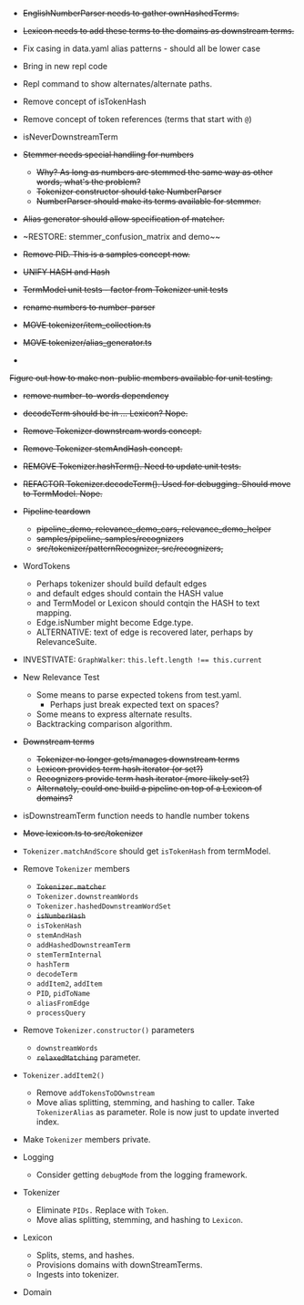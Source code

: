 
* ~~EnglishNumberParser needs to gather ownHashedTerms.~~
* ~~Lexicon needs to add these terms to the domains as downstream terms.~~

* Fix casing in data.yaml alias patterns - should all be lower case
* Bring in new repl code
* Repl command to show alternates/alternate paths.
* Remove concept of isTokenHash
* Remove concept of token references (terms that start with `@`)
* isNeverDownstreamTerm
* ~~Stemmer needs special handling for numbers~~
    * ~~Why? As long as numbers are stemmed the same way as other words, what's the problem?~~
    * ~~Tokenizer constructor should take NumberParser~~
    * ~~NumberParser should make its terms available for stemmer.~~
* ~~Alias generator should allow specification of matcher.~~
* ~RESTORE: stemmer_confusion_matrix and demo~~

* ~~Remove PID. This is a samples concept now.~~
* ~~UNIFY HASH and Hash~~
* ~~TermModel unit tests - factor from Tokenizer unit tests~~
* ~~rename numbers to number-parser~~
* ~~MOVE tokenizer/item_collection.ts~~
* ~~MOVE tokenizer/alias_generator.ts~~
* 
~~Figure out how to make non-public members available for unit testing.~~
* ~~remove number-to-words dependency~~
* ~~decodeTerm should be in ... Lexicon? Nope.~~
* ~~Remove Tokenizer downstream words concept.~~
* ~~Remove Tokenizer stemAndHash concept.~~
* ~~REMOVE Tokenizer.hashTerm(). Need to update unit tests.~~
* ~~REFACTOR Tokenizer.decodeTerm(). Used for debugging. Should move to TermModel. Nope.~~

* ~~Pipeline teardown~~
    * ~~pipeline_demo, relevance_demo_cars, relevance_demo_helper~~
    * ~~samples/pipeline, samples/recognizers~~
    * ~~src/tokenizer/patternRecognizer, src/recognizers,~~
* WordTokens
    * Perhaps tokenizer should build default edges
    * and default edges should contain the HASH value
    * and TermModel or Lexicon should contqin the HASH to text mapping.
    * Edge.isNumber might become Edge.type.
    * ALTERNATIVE: text of edge is recovered later, perhaps by RelevanceSuite.
* INVESTIVATE: `GraphWalker`: `this.left.length !== this.current`
* New Relevance Test
    * Some means to parse expected tokens from test.yaml.
        * Perhaps just break expected text on spaces? 
    * Some means to express alternate results.
    * Backtracking comparison algorithm.
* ~~Downstream terms~~
    * ~~Tokenizer no longer gets/manages downstream terms~~
    * ~~Lexicon provides term hash iterator (or set?)~~
    * ~~Recognizers provide term hash iterator (more likely set?)~~
    * ~~Alternately, could one build a pipeline on top of a Lexicon of domains?~~
* isDownstreamTerm function needs to handle number tokens
* ~~Move lexicon.ts to src/tokenizer~~
* `Tokenizer.matchAndScore` should get `isTokenHash` from termModel.
* Remove `Tokenizer` members
    * ~~`Tokenizer.matcher`~~
    * `Tokenizer.downstreamWords`
    * `Tokenizer.hashedDownstreamWordSet`
    * ~~`isNumberHash`~~
    * `isTokenHash`
    * `stemAndHash`
    * `addHashedDownstreamTerm`
    * `stemTermInternal`
    * `hashTerm`
    * `decodeTerm`
    * `addItem2`, `addItem`
    * `PID`, `pidToName`
    * `aliasFromEdge`
    * `processQuery`
* Remove `Tokenizer.constructor()` parameters
    * `downstreamWords`
    * ~~`relaxedMatching`~~ parameter.
* `Tokenizer.addItem2()`
    * Remove `addTokensToDOwnstream`
    * Move alias splitting, stemming, and hashing to caller. Take `TokenizerAlias` as parameter. Role is now just to update inverted index.
* Make `Tokenizer` members private.
* Logging
    * Consider getting `debugMode` from the logging framework.
* Tokenizer
    * Eliminate `PIDs.` Replace with `Token`.
    * Move alias splitting, stemming, and hashing to `Lexicon`.
* Lexicon
    * Splits, stems, and hashes.
    * Provisions domains with downStreamTerms.
    * Ingests into tokenizer.
* Domain